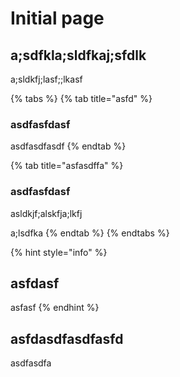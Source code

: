 # Initial page

## a;sdfkla;sldfkaj;sfdlk

a;sldkfj;lasf;;lkasf

{% tabs %}
{% tab title="asfd" %}
### asdfasfdasf

asdfasdfasdf
{% endtab %}

{% tab title="asfasdffa" %}
### asdfasfdasf

asldkjf;alskfja;lkfj

a;lsdfka
{% endtab %}
{% endtabs %}

{% hint style="info" %}
## asfdasf

asfasf
{% endhint %}

## asfdasdfasdfasfd

asdfasdfa

